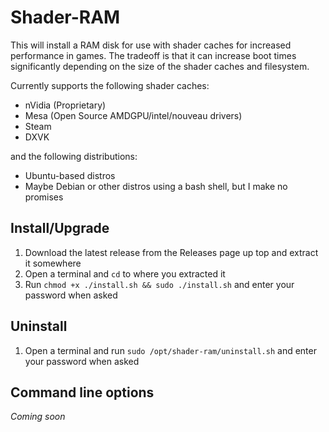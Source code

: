 # Shader-RAM

This will install a RAM disk for use with shader caches for increased performance in games. The tradeoff is that it can increase boot times significantly depending on the size of the shader caches and filesystem.

Currently supports the following shader caches:
- nVidia (Proprietary)
- Mesa (Open Source AMDGPU/intel/nouveau drivers)
- Steam
- DXVK

and the following distributions:
- Ubuntu-based distros
- Maybe Debian or other distros using a bash shell, but I make no promises

## Install/Upgrade
1. Download the latest release from the Releases page up top and extract it somewhere
2. Open a terminal and `cd` to where you extracted it
3. Run `chmod +x ./install.sh && sudo ./install.sh` and enter your password when asked

## Uninstall
1. Open a terminal and run `sudo /opt/shader-ram/uninstall.sh` and enter your password when asked

## Command line options
*Coming soon*

